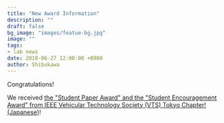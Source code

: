 ```yaml
---
title: "New Award Information"
description: ""
draft: false
bg_image: "images/featue-bg.jpg"
image: ""
tags: 
- lab news
date: 2018-06-27 12:00:00 +0900
author: Shibukawa
---
```


Congratulations!

We received 
[the 
"Student Paper Award"
and
the "Student Encouragement Award"
from 
IEEE Vehicular Technology Society (VTS) Tokyo Chapter! (Japanese)](http://www.ynu.ac.jp/hus/engk2/20428/detail.html)!
